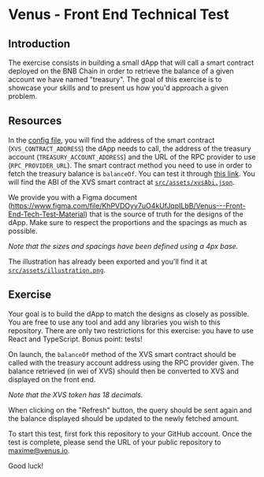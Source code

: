 # Venus - Front End Technical Test

## Introduction

The exercise consists in building a small dApp that will call a smart contract deployed on the BNB Chain in order to retrieve the balance of a given account we have named "treasury". The goal of this exercise is to showcase your skills and to present us how you'd approach a given problem.

## Resources

In the [config file](./src/config.ts), you will find the address of the smart contract (`XVS_CONTRACT_ADDRESS`) the dApp needs to call, the address of the treasury account (`TREASURY_ACCOUNT_ADDRESS`) and the URL of the RPC provider to use (`RPC_PROVIDER_URL`). The smart contract method you need to use in order to fetch the treasury balance is `balanceOf`. You can test it through [this link](https://bscscan.com/token/0xcf6bb5389c92bdda8a3747ddb454cb7a64626c63#readContract). You will find the ABI of the XVS smart contract at [`src/assets/xvsAbi.json`](src/assets/xvsAbi.json).

We provide you with a Figma document (https://www.figma.com/file/KhPVDOyv7uO4kUfJqpILbB/Venus---Front-End-Tech-Test-Material) that is the source of truth for the designs of the dApp. Make sure to respect the proportions and the spacings as much as possible.

_Note that the sizes and spacings have been defined using a 4px base._

The illustration has already been exported and you'll find it at [`src/assets/illustration.png`](src/assets/illustration.png).

## Exercise

Your goal is to build the dApp to match the designs as closely as possible. You are free to use any tool and add any libraries you wish to this repository. There are only two restrictions for this exercise: you have to use React and TypeScript. Bonus point: tests!

On launch, the `balanceOf` method of the XVS smart contract should be called with the treasury account address using the RPC provider given. The balance retrieved (in wei of XVS) should then be converted to XVS and displayed on the front end.

_Note that the XVS token has 18 decimals._

When clicking on the "Refresh" button, the query should be sent again and the balance displayed should be updated to the newly fetched amount.

To start this test, first fork this repository to your GitHub account. Once the test is complete, please send the URL of your public repository to maxime@venus.io.

Good luck!

